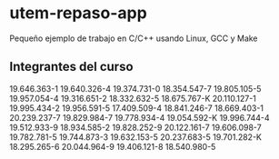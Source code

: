 # utem-repaso-app
Pequeño ejemplo de trabajo en C/C++ usando Linux, GCC y Make

## Integrantes del curso

19.646.363-1 
19.640.326-4 
19.374.731-0 
18.354.547-7 
19.805.105-5 
19.957.054-4 
19.316.651-2 
18.332.632-5 
18.675.767-K 
20.110.127-1 
19.995.434-2 
19.956.591-5 
17.409.509-4 
18.841.246-7 
18.669.403-1 
20.239.237-7 
19.829.984-7 
19.778.934-4 
19.054.592-K 
19.996.744-4 
19.512.933-9 
18.934.585-2 
19.828.252-9 
20.122.161-7 
19.606.098-7 
19.782.781-5 
19.744.873-3 
19.632.153-5 
20.237.683-5 
19.701.282-K 
18.295.265-6 
20.044.964-9 
19.406.121-8 
18.540.980-5 
